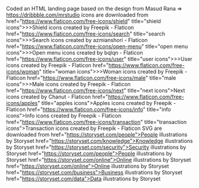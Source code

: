 Coded an HTML landing page based on the design from Masud Rana => https://dribbble.com/mrstudio
icons are downloaded from
    href="https://www.flaticon.com/free-icons/shield" title="shield icons">>>Shield icons created by Freepik - Flaticon
    href="https://www.flaticon.com/free-icons/search" title="search icons">>>Search icons created by azmianshori - Flaticon
    href="https://www.flaticon.com/free-icons/open-menu" title="open menu icons">>>Open menu icons created by bqlqn - Flaticon
    href="https://www.flaticon.com/free-icons/user" title="user icons">>>User icons created by Freepik - Flaticon
    href="https://www.flaticon.com/free-icons/woman" title="woman icons">>>Woman icons created by Freepik - Flaticon
    href="https://www.flaticon.com/free-icons/male" title="male icons">>>Male icons created by Freepik - Flaticon
    href="https://www.flaticon.com/free-icons/next" title="next icons">Next icons created by Chanut - Flaticon
    href="https://www.flaticon.com/free-icons/apples" title="apples icons">Apples icons created by Freepik - Flaticon
    href="https://www.flaticon.com/free-icons/info" title="info icons">Info icons created by Freepik - Flaticon
    href="https://www.flaticon.com/free-icons/transaction" title="transaction icons">Transaction icons created by Freepik - Flaticon
SVG are downloaded from
    href="https://storyset.com/people">People illustrations by Storyset
    href="https://storyset.com/knowledge">Knowledge illustrations by Storyset
    href="https://storyset.com/security">Security illustrations by Storyset
    href="https://storyset.com/people">People illustrations by Storyset
    href="https://storyset.com/online">Online illustrations by Storyset
    href="https://storyset.com/online">Online illustrations by Storyset
    href="https://storyset.com/business">Business illustrations by Storyset
    href="https://storyset.com/data">Data illustrations by Storyset